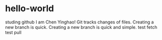 # hello-world
studing github
I am Chen Yinghao!
Git tracks changes of files.
Creating a new branch is quick.
Creating a new branch is quick and simple.
test fetch
test pull

